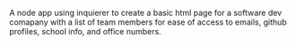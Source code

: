 A node app using inquierer to create a basic html page for a software dev comapany with a list of team members for ease of access to emails, github profiles, school info, and office numbers.
